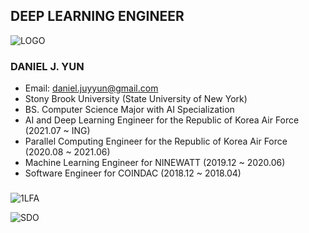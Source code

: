 ## DEEP LEARNING ENGINEER

![LOGO](https://user-images.githubusercontent.com/87653966/139010876-de869eda-f25b-4d06-82f0-6e03d6ea7e1a.PNG)

### DANIEL J. YUN
- Email: daniel.juyyun@gmail.com
- Stony Brook University (State University of New York)
- BS. Computer Science Major with AI Specialization
- AI and Deep Learning Engineer for the Republic of Korea Air Force (2021.07 ~ ING)
- Parallel Computing Engineer for the Republic of Korea Air Force (2020.08 ~ 2021.06)
- Machine Learning Engineer for NINEWATT (2019.12 ~ 2020.06)
- Software Engineer for COINDAC (2018.12 ~ 2018.04)

###
###
###

![1LFA](https://user-images.githubusercontent.com/87653966/128452961-bfcd9fc1-430e-4ced-ba30-334c09885bc4.gif)

![SDO](https://user-images.githubusercontent.com/87653966/139011300-dd225b66-379e-438d-9cf6-18db04939286.PNG)


<!--
**YUNBLAK/yunblak** is a ✨ _special_ ✨ repository because its `README.md` (this file) appears on your GitHub profile.

Here are some ideas to get you started:

- 🔭 I’m currently working on ...
- 🌱 I’m currently learning ...
- 👯 I’m looking to collaborate on ...
- 🤔 I’m looking for help with ...
- 💬 Ask me about ...
- 📫 How to reach me: ...
- 😄 Pronouns: ...
- ⚡ Fun fact: ...
-->
